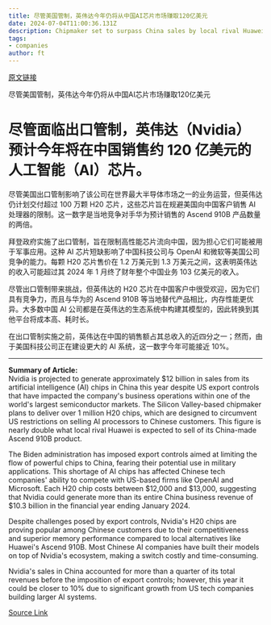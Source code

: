 ```yaml
---
title: 尽管美国管制，英伟达今年仍将从中国AI芯片市场赚取120亿美元
date: 2024-07-04T11:00:36.131Z
description: Chipmaker set to surpass China sales by local rival Huawei by selling product designed to fall outside of export restrictions
tags: 
- companies
author: ft
---
```


[原文链接](https://ft.com/content/b76ef55b-21cd-498b-ac16-5660908bb8d2)

尽管美国管制，英伟达今年仍将从中国AI芯片市场赚取120亿美元

# 尽管面临出口管制，英伟达（Nvidia）预计今年将在中国销售约 120 亿美元的人工智能（AI）芯片。

尽管美国出口管制影响了该公司在世界最大半导体市场之一的业务运营，但英伟达仍计划交付超过 100 万颗 H20 芯片，这些芯片旨在规避美国向中国客户销售 AI 处理器的限制。这一数字是当地竞争对手华为预计销售的 Ascend 910B 产品数量的两倍。

拜登政府实施了出口管制，旨在限制高性能芯片流向中国，因为担心它们可能被用于军事应用。这种 AI 芯片短缺影响了中国科技公司与 OpenAI 和微软等美国公司竞争的能力。每颗 H20 芯片售价在 1.2 万美元到 1.3 万美元之间，这表明英伟达的收入可能超过其 2024 年 1 月终了财年整个中国业务 103 亿美元的收入。

尽管出口管制带来挑战，但英伟达的 H20 芯片在中国客户中很受欢迎，因为它们具有竞争力，而且与华为的 Ascend 910B 等当地替代产品相比，内存性能更优异。大多数中国 AI 公司都是在英伟达的生态系统中构建其模型的，因此转换到其他平台将成本高、耗时长。

在出口管制实施之前，英伟达在中国的销售额占其总收入的近四分之一；然而，由于美国科技公司正在建设更大的 AI 系统，这一数字今年可能接近 10%。

---

 **Summary of Article:**  
Nvidia is projected to generate approximately $12 billion in sales from its artificial intelligence (AI) chips in China this year despite US export controls that have impacted the company's business operations within one of the world's largest semiconductor markets. The Silicon Valley-based chipmaker plans to deliver over 1 million H20 chips, which are designed to circumvent US restrictions on selling AI processors to Chinese customers. This figure is nearly double what local rival Huawei is expected to sell of its China-made Ascend 
910B product.  

The Biden administration has imposed export controls aimed at limiting the flow of powerful chips to China, fearing their potential use in military applications. This shortage of AI chips has affected Chinese tech companies' ability to compete with US-based firms like OpenAI and Microsoft. Each H20 chip costs between $12,000 and $13,000, suggesting that Nvidia could generate more than its entire China business revenue of $10.3 billion in the financial year ending January 2024.

Despite challenges posed by export controls, Nvidia's H20 chips are proving popular among Chinese customers due to their competitiveness and superior memory performance compared to local alternatives like Huawei's Ascend 910B. Most Chinese AI companies have built their models on top of Nvidia's ecosystem, making a switch costly and time-consuming.

Nvidia's sales in China accounted for more than a quarter of its total revenues before the imposition of export controls; however, this year it could be closer to 10% due to significant growth from US tech companies building larger AI systems.

[Source Link](https://ft.com/content/b76ef55b-21cd-498b-ac16-5660908bb8d2)

